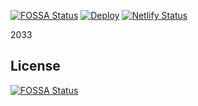[![FOSSA Status](https://app.fossa.com/api/projects/git%2Bgithub.com%2Fcuilongjin%2Fhexo-blog.svg?type=shield)](https://app.fossa.com/projects/git%2Bgithub.com%2Fcuilongjin%2Fhexo-blog?ref=badge_shield)
[![Deploy](https://github.com/cuilongjin/hexo-blog/actions/workflows/deploy.yml/badge.svg)](https://github.com/cuilongjin/hexo-blog/actions/workflows/deploy.yml)
[![Netlify Status](https://api.netlify.com/api/v1/badges/be309365-f336-4374-a2e5-5f02e57e6a0b/deploy-status)](https://app.netlify.com/sites/wqdy-hexo/deploys)

2033

<!-- 谈恋爱搞社交样样不行，玩电脑编程序绝不服输 -->


## License
[![FOSSA Status](https://app.fossa.com/api/projects/git%2Bgithub.com%2Fcuilongjin%2Fhexo-blog.svg?type=large)](https://app.fossa.com/projects/git%2Bgithub.com%2Fcuilongjin%2Fhexo-blog?ref=badge_large)
